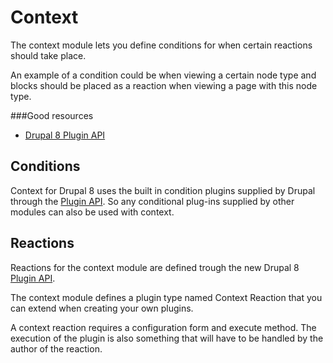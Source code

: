 # Context

The context module lets you define conditions for when certain reactions should take place.

An example of a condition could be when viewing a certain node type and blocks should be placed as a reaction when viewing a page with this node type.

###Good resources

- [Drupal 8 Plugin API](https://www.drupal.org/developing/api/8/plugins)

Conditions
---

Context for Drupal 8 uses the built in condition plugins supplied by Drupal through the [Plugin API](https://www.drupal.org/developing/api/8/plugins). So any conditional plug-ins supplied by other modules can also be used with context.

Reactions
---

Reactions for the context module are defined trough the new Drupal 8 [Plugin API](https://www.drupal.org/developing/api/8/plugins).

The context module defines a plugin type named Context Reaction that you can extend when creating your own plugins.

A context reaction requires a configuration form and execute method. The execution of the plugin is also something that will have to be handled by the author of the reaction.